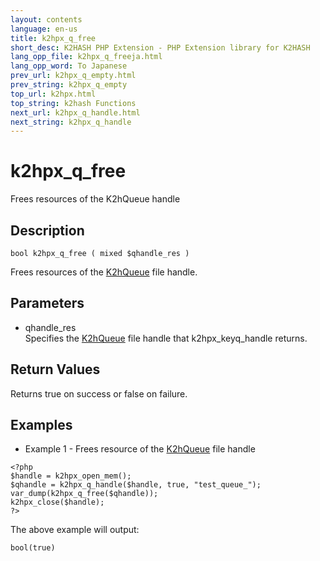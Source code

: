 ```yaml
---
layout: contents
language: en-us
title: k2hpx_q_free
short_desc: K2HASH PHP Extension - PHP Extension library for K2HASH
lang_opp_file: k2hpx_q_freeja.html
lang_opp_word: To Japanese
prev_url: k2hpx_q_empty.html
prev_string: k2hpx_q_empty
top_url: k2hpx.html
top_string: k2hash Functions
next_url: k2hpx_q_handle.html
next_string: k2hpx_q_handle
---
```


# k2hpx_q_free
Frees resources of the K2hQueue handle

## Description

```
bool k2hpx_q_free ( mixed $qhandle_res )
```

Frees resources of the [K2hQueue](k2hq_class.html) file handle. 

## Parameters
- qhandle_res  
Specifies the [K2hQueue](k2hq_class.html) file handle that k2hpx_keyq_handle returns.

## Return Values
Returns true on success or false on failure. 

## Examples
- Example 1 - Frees resource of the [K2hQueue](k2hq_class.html) file handle

```
<?php
$handle = k2hpx_open_mem();
$qhandle = k2hpx_q_handle($handle, true, "test_queue_");
var_dump(k2hpx_q_free($qhandle));
k2hpx_close($handle);
?>
```

The above example will output:

```
bool(true)
```

